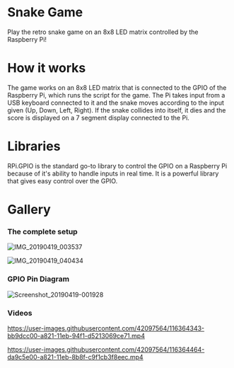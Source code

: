 # Snake Game

 Play the retro snake game on an 8x8 LED matrix controlled by the Raspberry Pi!

# How it works
The game works on an 8x8 LED matrix that is connected to the GPIO of the Raspberry Pi, which runs the script for the game. The Pi takes input from a USB keyboard connected to it and the snake moves according to the input given (Up, Down, Left, Right). If the snake collides into itself, it dies and the score is displayed on a 7 segment display connected to the Pi. 

# Libraries 

RPi.GPIO is the standard go-to library to control the GPIO on a Raspberry Pi because of it's ability to handle inputs in real time. It is a powerful library that gives easy control over the GPIO.

# Gallery

### The complete setup
![IMG_20190419_003537](https://user-images.githubusercontent.com/42097564/116364101-76799a00-a821-11eb-88c7-ff6470386c66.jpg)


![IMG_20190419_040434](https://user-images.githubusercontent.com/42097564/116364265-a759cf00-a821-11eb-80ba-0ca032faf98d.jpg)

### GPIO Pin Diagram
![Screenshot_20190419-001928](https://user-images.githubusercontent.com/42097564/116364309-b3459100-a821-11eb-8a7a-c163d18dd0c7.jpg)
### Videos
https://user-images.githubusercontent.com/42097564/116364343-bb9dcc00-a821-11eb-94f1-d5213069ce71.mp4


https://user-images.githubusercontent.com/42097564/116364464-da9c5e00-a821-11eb-8b8f-c9f1cb3f8eec.mp4

